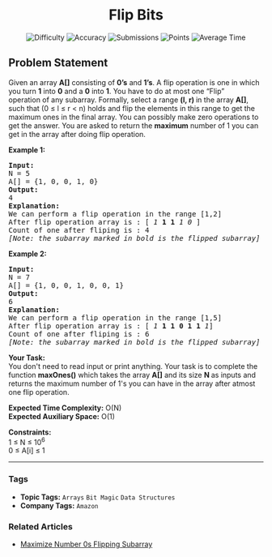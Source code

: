 <h1 align="center">Flip Bits</h1>

<p align="center">
  <img alt="Difficulty" title="Difficulty" src="https://custom-icon-badges.demolab.com/badge/Difficulty: Medium-1F222E?style=for-the-badge&logoColor=white&logo=fire"/>
  <img alt="Accuracy" title="Accuracy" src="https://custom-icon-badges.demolab.com/badge/Accuracy: 23.15%25-1F222E?style=for-the-badge&logoColor=white&logo=target"/>
  <img alt="Submissions" title="Submissions" src="https://custom-icon-badges.demolab.com/badge/Submissions: 61K+-1F222E?style=for-the-badge&logoColor=white&logo=repo"/>
  <img alt="Points" title="Points" src="https://custom-icon-badges.demolab.com/badge/Points: 4-1F222E?style=for-the-badge&logoColor=white&logo=award"/>
  <img alt="Average Time" title="Average Time" src="https://custom-icon-badges.demolab.com/badge/Average%20Time: N/A-1F222E?style=for-the-badge&logoColor=white&logo=clock"/>
</p>

## Problem Statement

Given an array <b>A[]</b> consisting of <b>0’s</b> and <b>1’s</b>. A flip operation is one in which you turn <b>1</b> into <b>0</b> and a <b>0</b> into <b>1</b>. You have to do at most one “Flip” operation of any subarray. Formally, select a range <b>(l, r) </b>in the array <b>A[]</b>, such that (0 ≤ l ≤ r < n) holds and flip the elements in this range to get the maximum ones in the final array. You can possibly make zero operations to get the answer. You are asked to return the <b>maximum</b> number of 1 you can get in the array after doing flip operation.

<b>Example 1:</b>

<pre><b>Input:</b>
N = 5
A[] = {1, 0, 0, 1, 0} 
<b>Output:</b>
4
<b>Explanation:</b>
We can perform a flip operation in the range [1,2]
After flip operation array is : [<i> 1</i> <b>1 1</b> <i>1 0</i> ]
Count of one after fliping is : 4
<i>[Note: the subarray marked in bold is the flipped subarray]</i></pre>

<b>Example 2:</b>

<pre><b>Input:</b>
N = 7
A[] = {1, 0, 0, 1, 0, 0, 1}
<b>Output:</b>
6
<b>Explanation:</b>
We can perform a flip operation in the range [1,5]
After flip operation array is : [<i> 1</i> <b>1 1 0 1 1</b> <i>1</i>]
Count of one after fliping is : 6
<i>[Note: the subarray marked in bold is the flipped subarray]</i></pre>

<b>Your Task:  </b><br>You don't need to read input or print anything. Your task is to complete the function <b>maxOnes()</b> which takes the array <b>A[]</b> and its size <b>N</b><b> </b>as inputs and returns the maximum number of 1's you can have in the array after atmost one flip operation.

<b>Expected Time Complexity:</b> O(N)<br><b>Expected Auxiliary Space:</b> O(1)

<b>Constraints:</b><br>1 ≤ N ≤ 10<sup>6</sup><br>0 ≤ A[i] ≤ 1


<hr>

### Tags
- **Topic Tags:** `Arrays` `Bit Magic` `Data Structures`
- **Company Tags:** `Amazon`

### Related Articles
- [Maximize Number 0s Flipping Subarray](https://www.geeksforgeeks.org/maximize-number-0s-flipping-subarray/)

